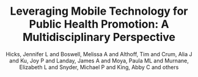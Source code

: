 ---
author: Hicks, Jennifer L and Boswell, Melissa A and Althoff, Tim and Crum, Alia J
  and Ku, Joy P and Landay, James A and Moya, Paula ML and Murnane, Elizabeth L and
  Snyder, Michael P and King, Abby C and others
description: null
highlight: 0
journal: Annual Review of Public Health
pdf: hicks2022leveraging.pdf
publisher: Annual Reviews
thumbnail: hicks2022leveraging.png
title: 'Leveraging Mobile Technology for Public Health Promotion: A Multidisciplinary
  Perspective'
volume: '44'
year: '2022'
---